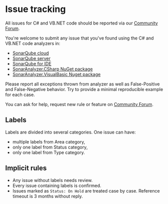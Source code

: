 # Issue tracking

All issues for C# and VB.NET code should be reported via our [Community Forum](https://community.sonarsource.com/c/clean-code/fp/7).

You're welcome to submit any issue that you've found using the C# and VB.NET code analyzers in:

* [SonarQube cloud](https://www.sonarsource.com/products/sonarcloud/)
* [SonarQube server](https://www.sonarsource.com/products/sonarqube/)
* [SonarQube for IDE](https://www.sonarsource.com/products/sonarlint/)
* [SonarAnalyzer.CSharp NuGet package](https://www.nuget.org/packages/SonarAnalyzer.CSharp/)
* [SonarAnalyzer.VisualBasic Nuget package](https://www.nuget.org/packages/SonarAnalyzer.VisualBasic/)

Please report all exceptions thrown from analyzer as well as False-Positive and False-Negative behavior. Try to provide a minimal reproducible example for each case.

You can ask for help, request new rule or feature on [Community Forum](https://community.sonarsource.com/).

## Labels

Labels are divided into several categories. One issue can have:

* multiple labels from Area category,
* only one label from Status category,
* only one label from Type category.

## Implicit rules

* Any issue without labels needs review.
* Every issue containing labels is confirmed.
* Issues marked as `Status: On Hold` are treated case by case. Reference timeout is 3 months without reply.